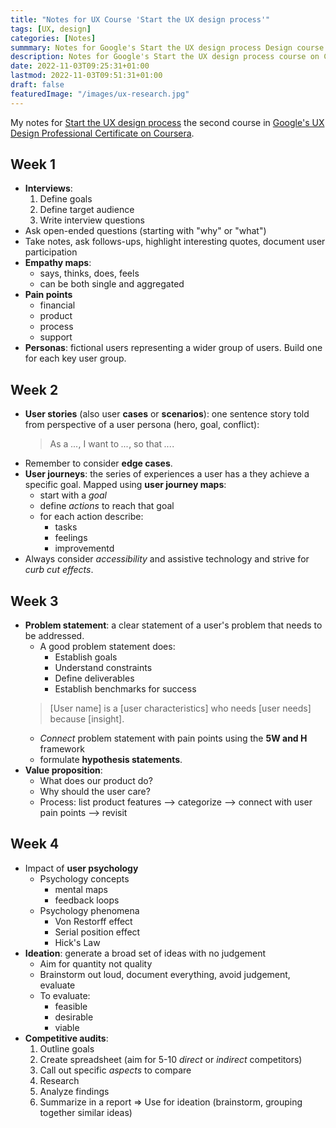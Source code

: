 ```yaml
---
title: "Notes for UX Course 'Start the UX design process'"
tags: [UX, design]
categories: [Notes]
summmary: Notes for Google's Start the UX design process Design course.
description: Notes for Google's Start the UX design process course on Coursera - the second course in Google's UX design professional certificate.
date: 2022-11-03T09:25:31+01:00
lastmod: 2022-11-03T09:51:31+01:00
draft: false 
featuredImage: "/images/ux-research.jpg"
---
```

<!--more-->
My notes for [Start the UX design process](https://www.coursera.org/learn/start-ux-design-process/home/week/1) the second course in [Google's UX Design Professional Certificate on Coursera](https://www.coursera.org/professional-certificates/google-ux-design?).

## Week 1

- **Interviews**:
  1. Define goals
  2. Define target audience
  3. Write interview questions
- Ask open-ended questions (starting with "why" or "what")
- Take notes, ask follows-ups, highlight interesting quotes, document user participation
- **Empathy maps**:
  - says, thinks, does, feels
  - can be both single and aggregated
- **Pain points**
  - financial
  - product
  - process
  - support
- **Personas**: fictional users representing a wider group of users. Build one for each key user group.

## Week 2

- **User stories** (also user **cases** or **scenarios**): one sentence story told from perspective of a user persona (hero, goal, conflict):
  > As a *...*, I want to *...*, so that *...*.
- Remember to consider **edge cases**.
- **User journeys**: the series of experiences a user has a they achieve a specific goal. Mapped using **user journey maps**:
  - start with a *goal*
  - define *actions* to reach that goal
  - for each action describe:
    - tasks
    - feelings
    - improvementd
- Always consider *accessibility* and assistive technology and strive for *curb cut effects*.

## Week 3

- **Problem statement**: a clear statement of a user's problem that needs to be addressed.
  - A good problem statement does:
    - Establish goals
    - Understand constraints
    - Define deliverables
    - Establish benchmarks for success
  > [User name] is a [user characteristics] who needs [user needs] because [insight].
  - *Connect* problem statement with pain points using the **5W and H** framework
  - formulate **hypothesis statements**.
- **Value proposition**:
  - What does our product do?
  - Why should the user care?
  - Process: list product features --> categorize --> connect with user pain points --> revisit
  
## Week 4

- Impact of **user psychology**
  - Psychology concepts
    - mental maps
    - feedback loops
  - Psychology phenomena
    - Von Restorff effect
    - Serial position effect
    - Hick's Law
- **Ideation**: generate a broad set of ideas with no judgement
  - Aim for quantity not quality
  - Brainstorm out loud, document everything, avoid judgement, evaluate
  - To evaluate:
    - feasible
    - desirable
    - viable
- **Competitive audits**:
  1. Outline goals
  2. Create spreadsheet (aim for 5-10 *direct* or *indirect* competitors)
  3. Call out specific *aspects* to compare
  4. Research
  5. Analyze findings
  6. Summarize in a report
  => Use for ideation (brainstorm, grouping together similar ideas)
